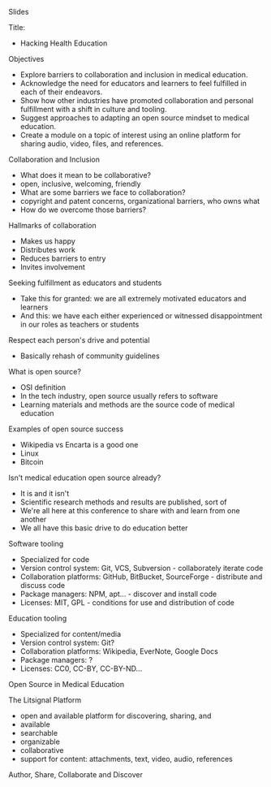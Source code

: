 Slides

Title:
- Hacking Health Education

Objectives
- Explore barriers to collaboration and inclusion in medical education.
- Acknowledge the need for educators and learners to feel fulfilled in each of their endeavors.
- Show how other industries have promoted collaboration and personal fulfillment with a shift in culture and tooling.
- Suggest approaches to adapting an open source mindset to medical education.
- Create a module on a topic of interest using an online platform for sharing audio, video, files, and references.


Collaboration and Inclusion
- What does it mean to be collaborative?
- open, inclusive, welcoming, friendly
- What are some barriers we face to collaboration?
- copyright and patent concerns, organizational barriers, who owns what
- How do we overcome those barriers?

Hallmarks of collaboration
- Makes us happy
- Distributes work
- Reduces barriers to entry
- Invites involvement

Seeking fulfillment as educators and students
- Take this for granted: we are all extremely motivated educators and learners
- And this: we have each either experienced or witnessed disappointment in our roles as teachers or students

Respect each person's drive and potential
- Basically rehash of community guidelines

What is open source?
- OSI definition
- In the tech industry, open source usually refers to software
- Learning materials and methods are the source code of medical education

Examples of open source success
- Wikipedia vs Encarta is a good one
- Linux
- Bitcoin

Isn't medical education open source already?
- It is and it isn't
- Scientific research methods and results are published, sort of
- We're all here at this conference to share with and learn from one another
- We all have this basic drive to do education better

Software tooling
- Specialized for code
- Version control system: Git, VCS, Subversion - collaborately iterate code
- Collaboration platforms: GitHub, BitBucket, SourceForge - distribute and discuss code
- Package managers: NPM, apt... - discover and install code
- Licenses: MIT, GPL - conditions for use and distribution of code

Education tooling
- Specialized for content/media
- Version control system: Git?
- Collaboration platforms: Wikipedia, EverNote, Google Docs
- Package managers: ?
- Licenses: CC0, CC-BY, CC-BY-ND...

Open Source in Medical Education

The Litsignal Platform
- open and available platform for discovering, sharing, and 
- available
- searchable
- organizable
- collaborative
- support for content: attachments, text, video, audio, references

Author, Share, Collaborate and Discover

